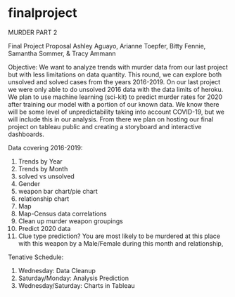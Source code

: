 # finalproject
MURDER PART 2

Final Project Proposal
Ashley Aguayo, Arianne Toepfer, Bitty Fennie, 
Samantha Sommer, & Tracy Ammann<br>

Objective:
	We want to analyze trends with murder data from our last project but with less limitations on data quantity. This round, we can explore both unsolved and solved cases from the years 2016-2019. On our last project we were only able to do unsolved 2016 data with the data limits of heroku. 
	We plan to use machine learning (sci-kit) to predict murder rates for 2020 after training our model with a portion of our known data. We know there will be some level of unpredictability taking into account COVID-19, but we will include this in our analysis. 
	From there we plan on hosting our final project on tableau public and creating a storyboard and interactive dashboards.

Data covering 2016-2019:
1. Trends by Year
2. Trends by Month
3. solved vs unsolved
4. Gender
5. weapon bar chart/pie chart
6. relationship chart
7. Map
8. Map-Census data correlations
9. Clean up murder weapon groupings
10. Predict 2020 data
11. Clue type prediction? You are most likely to be murdered at this place with this weapon by a Male/Female during this month and relationship,

Tenative Schedule:
1. Wednesday: Data Cleanup
2. Saturday/Monday: Analysis Prediction
3. Wednesday/Saturday: Charts in Tableau

